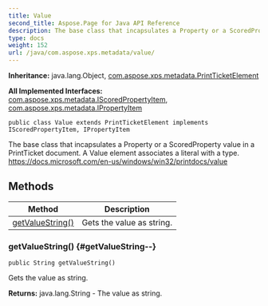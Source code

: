 ```yaml
---
title: Value
second_title: Aspose.Page for Java API Reference
description: The base class that incapsulates a Property or a ScoredProperty value in a PrintTicket document.
type: docs
weight: 152
url: /java/com.aspose.xps.metadata/value/
---
```

**Inheritance:**
java.lang.Object, [com.aspose.xps.metadata.PrintTicketElement](../../com.aspose.xps.metadata/printticketelement)

**All Implemented Interfaces:**
[com.aspose.xps.metadata.IScoredPropertyItem](../../com.aspose.xps.metadata/iscoredpropertyitem), [com.aspose.xps.metadata.IPropertyItem](../../com.aspose.xps.metadata/ipropertyitem)
```
public class Value extends PrintTicketElement implements IScoredPropertyItem, IPropertyItem
```

The base class that incapsulates a  Property  or a  ScoredProperty  value in a PrintTicket document. A Value element associates a literal with a type. https://docs.microsoft.com/en-us/windows/win32/printdocs/value

## Methods

| Method | Description |
| --- | --- |
| [getValueString()](#getValueString--) | Gets the value as string. |
### getValueString() {#getValueString--}
```
public String getValueString()
```


Gets the value as string.

**Returns:**
java.lang.String - The value as string.
